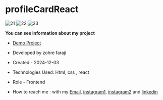 
# profileCardReact

![21](https://github.com/user-attachments/assets/ad7c1b4c-2049-4662-a8dc-bfad8a67199b)
![22](https://github.com/user-attachments/assets/901d7761-3f91-4d49-aefb-fb92c839bbea)
![23](https://github.com/user-attachments/assets/46a91ce5-c563-40ec-8868-fcc28f96e60b)

**You can see information about my project**
- [Demo Project](https://profile-card-react-tau.vercel.app/)

- Developed by zohre faraji

- Created - 2024-12-03

- Technologies Used: Html,  css , react

- Role - Frontend

- How to reach me : with my [Email](mailto:zohre.faraji.212@gmail.com), [instagram1](https://www.instagram.com/zohrefarajii212?igsh=MXkxdDgzY3dtcmZyaA==), [instagram2](https://www.instagram.com/zohrefaraji212/) and [linkedin](https://www.linkedin.com/in/zohre-faraji-41822315a/)
